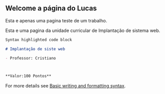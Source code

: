 ## Welcome  a página do Lucas

Esta e apenas uma pagina teste de um trabalho.





Esta e uma pagina da unidade curricular de  Implantação de sistema web.

```markdown
Syntax highlighted code block

# Implantação de siste web

- Professor: Cristiano 



**Valor:100 Pontos**


```

For more details see [Basic writing and formatting syntax](https://classroom.google.com/c/NDE5MDg1ODQ5MTEx).

